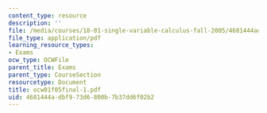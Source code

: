 ```yaml
---
content_type: resource
description: ''
file: /media/courses/18-01-single-variable-calculus-fall-2005/4681444adbf973d6800b7b37dd6f02b2_ocw01f05final-1.pdf
file_type: application/pdf
learning_resource_types:
- Exams
ocw_type: OCWFile
parent_title: Exams
parent_type: CourseSection
resourcetype: Document
title: ocw01f05final-1.pdf
uid: 4681444a-dbf9-73d6-800b-7b37dd6f02b2
---
```

